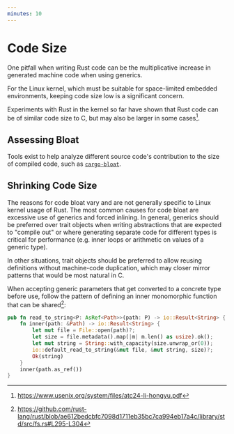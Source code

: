 ```yaml
---
minutes: 10
---
```


# Code Size

One pitfall when writing Rust code can be the multiplicative increase in generated machine code when using generics.

For the Linux kernel, which must be suitable for space-limited embedded environments,
keeping code size low is a significant concern.

Experiments with Rust in the kernel so far have shown that Rust code can be of similar code size to C,
but may also be larger in some cases[^1].

## Assessing Bloat

Tools exist to help analyze different source code's contribution to the size of compiled code,
such as [`cargo-bloat`](https://github.com/RazrFalcon/cargo-bloat).

## Shrinking Code Size

The reasons for code bloat vary and are not generally specific to Linux kernel usage of Rust.
The most common causes for code bloat are excessive use of generics and forced inlining.
In general, generics should be preferred over trait objects when writing abstractions
that are expected to "compile out" or where generating separate code for different types is critical
for performance (e.g. inner loops or arithmetic on values of a generic type).

In other situations, trait objects should be preferred to allow reusing definitions
without machine-code duplication, which may closer mirror patterns that would be most natural in C.

When accepting generic parameters that get converted to a concrete type before use,
follow the pattern of defining an inner monomorphic function that can be shared[^2]:

```rust
pub fn read_to_string<P: AsRef<Path>>(path: P) -> io::Result<String> {
    fn inner(path: &Path) -> io::Result<String> {
        let mut file = File::open(path)?;
        let size = file.metadata().map(|m| m.len() as usize).ok();
        let mut string = String::with_capacity(size.unwrap_or(0));
        io::default_read_to_string(&mut file, &mut string, size)?;
        Ok(string)
    }
    inner(path.as_ref())
}
```

[^1]: <https://www.usenix.org/system/files/atc24-li-hongyu.pdf>
[^2]: <https://github.com/rust-lang/rust/blob/ae612bedcbfc7098d1711eb35bc7ca994eb17a4c/library/std/src/fs.rs#L295-L304>
